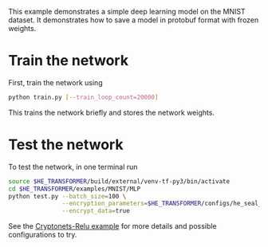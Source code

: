 This example demonstrates a simple deep learning model on the MNIST dataset. It demonstrates how to save a model in protobuf format with frozen weights.

# Train the network
First, train the network using
```bash
python train.py [--train_loop_count=20000]
```
This trains the network briefly and stores the network weights.


# Test the network
To test the network, in one terminal run
```bash
source $HE_TRANSFORMER/build/external/venv-tf-py3/bin/activate
cd $HE_TRANSFORMER/examples/MNIST/MLP
python test.py --batch_size=100 \
               --encryption_parameters=$HE_TRANSFORMER/configs/he_seal_ckks_config_N11_L1.json \
               --encrypt_data=true
```

See the [Cryptonets-Relu example](https://github.com/NervanaSystems/he-transformer/blob/master/examples/MNIST/Cryptonets-Relu/README.md) for more details and possible configurations to try.

